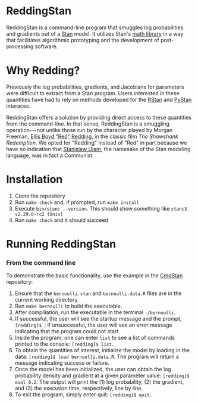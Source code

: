 # ReddingStan

ReddingStan is a command-line program that smuggles log probabilities and gradients out of a [Stan](https://mc-stan.org/) model. It utilizes Stan's [math library](https://arxiv.org/abs/1509.07164) in a way that facilitates algorithmic prototyping and the development of post-processing software. 

# Why Redding?

Previously the log probabilities, gradients, and Jacobians for parameters were difficult to extract from a Stan program. Users interested in these quantities have had to rely on methods developed for the [RStan](https://mc-stan.org/users/interfaces/rstan.html) and [PyStan](https://mc-stan.org/users/interfaces/pystan.html) interaces. 

ReddingStan offers a solution by providing direct access to these quantities from the command-line. In that sense, ReddingStan is a smuggling operation---not unlike those run by the character played by Morgan Freeman, [Ellis Boyd "Red" Redding](https://shawshank.fandom.com/wiki/Ellis_Boyd_%27Red%27_Redding), in the classic film *The Shawshank Redemption*. We opted for "Redding" instead of "Red" in part because we have no indication that [Stanislaw Ulam](https://en.wikipedia.org/wiki/Stanislaw_Ulam), the namesake of the Stan modeling language, was in fact a Communist.

# Installation

1. Clone the repository
2. Run `make check` and, if prompted, run `make install`
3. Execute `bin/stanc --version`. This should show something like `stanc3 v2.29.0-rc2 (Unix)`
4. Run `make check` and it should succeed 

# Running ReddingStan

### From the command line

To demonstrate the basic functionality, use the example in the [CmdStan](https://github.com/stan-dev/cmdstan/tree/develop/examples/bernoulli) repository:
1. Ensure that the `bernoulli.stan` and `bernoulli.data.R` files are in the current working directory.
2. Run `make bernoulli` to build the executable.
3. After compiliation, run the executable in the terminal `./bernoulli`.
4. If successful, the user will see the startup message and the prompt, `[redding]$ `; if unsuccessful, the user will see an error message indicating that the program could not start.
5. Inside the program, one can enter `list` to see a list of commands printed to the console: `[redding]$ list`.
6. To obtain the quantities of interest, initialize the model by loading in the data: `[redding]$ load bernoulli.data.R`. The program will return a message indicating success or failure. 
7. Once the model has been initialized, the user can obtain the log probability density and gradient at a given parameter value: `[redding]$ eval 0.2`. The output will print the (1) log probability, (2) the gradient, and (3) the execution time, respectively, line by line. 
8. To exit the program, simply enter quit: `[redding]$ quit`.
